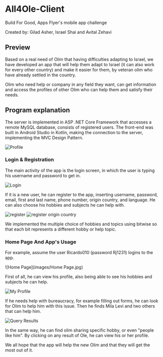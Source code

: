 # All4Ole-Client

Build For Good, Apps Flyer's mobile app challenge 

Created by: Gilad Asher, Israel Shai and Avital Zehavi 

## Preview

Based on a real need of Olim that having difficulties adapting to Israel, we have developed an app that will help them adapt to Israel (it can also work for every other country) 
and make it easier for them, by veteran olim who have already settled in the country.

Olim who need help or company in any field they want, can get information and access the profiles of other Olim who can help them and satisfy their needs.


## Program explanation

The server is implemented in ASP .NET Core Framework  that accesses a remote MySQL database, consists of registered 
 users. The front-end was built in Android Studio in Kotlin, making the connection to the server, implementing the MVC Design Pattern. 
 
![Profile](images/data_base.jpg)
 
### Login & Registration

The main activity of the app is the login screen, in which the user is typing his username and password to get in. 

![Login](images/Login.jpg)

If it is a new user, he can register to the app, inserting username, password, email, first and last name, phone number, origin country, and language.
He can also choose his hobbies and subjects he can help with.

![register](images/register.jpg)
![register origin country](images/register_origin_country.jpg)

We implemented the multiple choice of hobbies and topics using bitwise so that each bit represents a different hobby or help topic.

### Home Page And App's Usage

For example, assume the user Ricardo010 (password Rj1231) logins to the app. 

![Home Page](images/Home Page.jpg)

First of all, he can view his profile, also being able to see his hobbies and subjects he can help. 

![My Profile](images/profile.jpg)

If he needs help with bureaucracy, for example filling out forms, he can look for Olim to help him with this issue.
Then he finds Mila Levi and two others that can help him.

![Query Results](images/query_results.jpg)

In the same way, he can find olim sharing specific hobby, or even "people like him". 
By clicking on any result of Ole, he can view his or her profile. 

We all hope that the app will help the new Olim and that they will get the most out of it.



